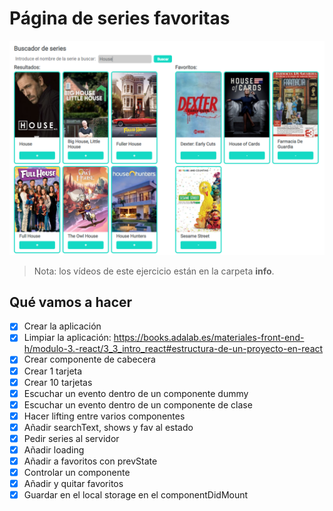 # Página de series favoritas

![Diseño](./info/design.png)

> Nota: los vídeos de este ejercicio están en la carpeta **info**.

## Qué vamos a hacer

- [x] Crear la aplicación
- [x] Limpiar la aplicación: https://books.adalab.es/materiales-front-end-h/modulo-3.-react/3_3_intro_react#estructura-de-un-proyecto-en-react
- [x] Crear componente de cabecera
- [x] Crear 1 tarjeta
- [x] Crear 10 tarjetas
- [x] Escuchar un evento dentro de un componente dummy
- [x] Escuchar un evento dentro de un componente de clase
- [x] Hacer lifting entre varios componentes
- [x] Añadir searchText, shows y fav al estado
- [x] Pedir series al servidor
- [x] Añadir loading
- [x] Añadir a favoritos con prevState
- [x] Controlar un componente
- [x] Añadir y quitar favoritos
- [x] Guardar en el local storage en el componentDidMount
